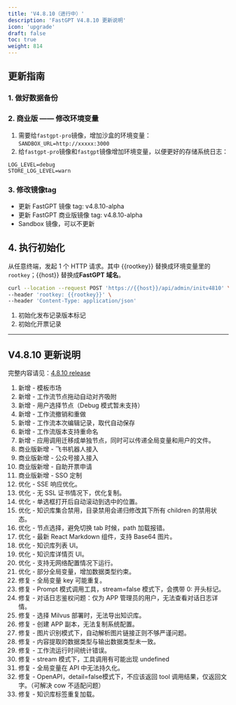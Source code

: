 ```yaml
---
title: 'V4.8.10（进行中）'
description: 'FastGPT V4.8.10 更新说明'
icon: 'upgrade'
draft: false
toc: true
weight: 814
---
```


## 更新指南

### 1. 做好数据备份


### 2. 商业版 —— 修改环境变量

1. 需要给`fastgpt-pro`镜像，增加沙盒的环境变量：`SANDBOX_URL=http://xxxxx:3000`
2. 给`fastgpt-pro`镜像和`fastgpt`镜像增加环境变量，以便更好的存储系统日志：

```
LOG_LEVEL=debug
STORE_LOG_LEVEL=warn
```

### 3. 修改镜像tag

- 更新 FastGPT 镜像 tag: v4.8.10-alpha
- 更新 FastGPT 商业版镜像 tag: v4.8.10-alpha
- Sandbox 镜像，可以不更新

## 4. 执行初始化

从任意终端，发起 1 个 HTTP 请求。其中 {{rootkey}} 替换成环境变量里的 `rootkey`；{{host}} 替换成**FastGPT 域名**。

```bash
curl --location --request POST 'https://{{host}}/api/admin/initv4810' \
--header 'rootkey: {{rootkey}}' \
--header 'Content-Type: application/json'
```

1. 初始化发布记录版本标记
2. 初始化开票记录

-------

## V4.8.10 更新说明

完整内容请见：[4.8.10 release](https://github.com/labring/FastGPT/releases/tag/v4.8.10-alpha)

1. 新增 - 模板市场
2. 新增 - 工作流节点拖动自动对齐吸附
3. 新增 - 用户选择节点（Debug 模式暂未支持）
4. 新增 - 工作流撤销和重做
5. 新增 - 工作流本次编辑记录，取代自动保存
6. 新增 - 工作流版本支持重命名
7. 新增 - 应用调用迁移成单独节点，同时可以传递全局变量和用户的文件。
8. 商业版新增 - 飞书机器人接入
9. 商业版新增 - 公众号接入接入
10. 商业版新增 - 自助开票申请
11. 商业版新增 - SSO 定制
12. 优化 - SSE 响应优化。
13. 优化 - 无 SSL 证书情况下，优化复制。
14. 优化 - 单选框打开后自动滚动到选中的位置。
15. 优化 - 知识库集合禁用，目录禁用会递归修改其下所有 children 的禁用状态。
16. 优化 - 节点选择，避免切换 tab 时候，path 加载报错。
17. 优化 - 最新 React Markdown 组件，支持 Base64 图片。
18. 优化 - 知识库列表 UI。
19. 优化 - 知识库详情页 UI。
20. 优化 - 支持无网络配置情况下运行。
21. 优化 - 部分全局变量，增加数据类型约束。
22. 修复 - 全局变量 key 可能重复。
23. 修复 - Prompt 模式调用工具，stream=false 模式下，会携带 0: 开头标记。
24. 修复 - 对话日志鉴权问题：仅为 APP 管理员的用户，无法查看对话日志详情。
25. 修复 - 选择 Milvus 部署时，无法导出知识库。 
26. 修复 - 创建 APP 副本，无法复制系统配置。
27. 修复 - 图片识别模式下，自动解析图片链接正则不够严谨问题。
28. 修复 - 内容提取的数据类型与输出数据类型未一致。
29. 修复 - 工作流运行时间统计错误。
30. 修复 - stream 模式下，工具调用有可能出现 undefined
31. 修复 - 全局变量在 API 中无法持久化。
32. 修复 - OpenAPI，detail=false模式下，不应该返回 tool 调用结果，仅返回文字。（可解决 cow 不适配问题）
33. 修复 - 知识库标签重复加载。
